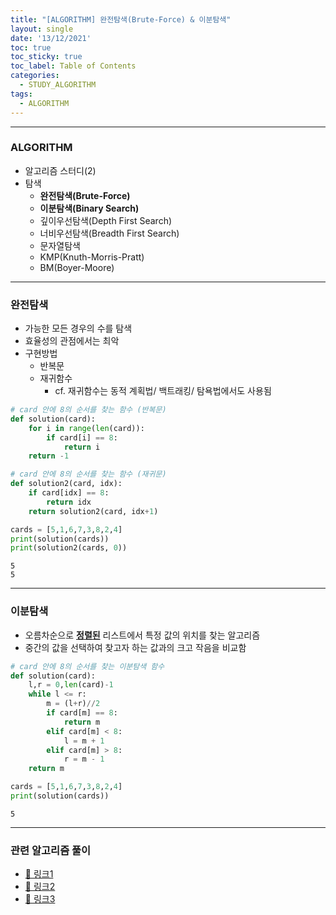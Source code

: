 ```yaml
---
title: "[ALGORITHM] 완전탐색(Brute-Force) & 이분탐색"
layout: single
date: '13/12/2021'
toc: true
toc_sticky: true
toc_label: Table of Contents
categories:
  - STUDY_ALGORITHM
tags:
  - ALGORITHM
---
```


---
### ALGORITHM
* 알고리즘 스터디(2)
* 탐색
    * **완전탐색(Brute-Force)**
    * **이분탐색(Binary Search)**
    * 깊이우선탐색(Depth First Search)
    * 너비우선탐색(Breadth First Search)
    * 문자열탐색
    * KMP(Knuth-Morris-Pratt)
    * BM(Boyer-Moore)

---

### 완전탐색
* 가능한 모든 경우의 수를 탐색
* 효율성의 관점에서는 최악
* 구현방법
    * 반복문
    * 재귀함수
        * cf. 재귀함수는 동적 계획법/ 백트래킹/ 탐욕법에서도 사용됨


```python
# card 안에 8의 순서를 찾는 함수 (반복문)
def solution(card):
    for i in range(len(card)):
        if card[i] == 8:
            return i
    return -1

# card 안에 8의 순서를 찾는 함수 (재귀문)
def solution2(card, idx):
    if card[idx] == 8:
        return idx
    return solution2(card, idx+1)
```


```python
cards = [5,1,6,7,3,8,2,4]
print(solution(cards))
print(solution2(cards, 0))
```

    5
    5


---

### 이분탐색
* 오름차순으로 <u><b>정렬된</b></u> 리스트에서 특정 값의 위치를 찾는 알고리즘
* 중간의 값을 선택하여 찾고자 하는 값과의 크고 작음을 비교함


```python
# card 안에 8의 순서를 찾는 이분탐색 함수
def solution(card):
    l,r = 0,len(card)-1
    while l <= r:
        m = (l+r)//2
        if card[m] == 8:
            return m
        elif card[m] < 8:
            l = m + 1
        elif card[m] > 8:
            r = m - 1
    return m
```


```python
cards = [5,1,6,7,3,8,2,4]
print(solution(cards))
```

    5

---

### 관련 알고리즘 풀이
* [🔗 링크1](https://zsu58.github.io/programmers/programmers_coding_test(4)/#모의고사)
* [🔗 링크2](https://zsu58.github.io/programmers/programmers_coding_test(9)/#소수-찾기)
* [🔗 링크3](https://zsu58.github.io/boj/boj(1)/)

